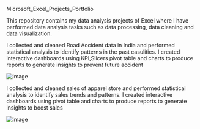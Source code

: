  Microsoft_Excel_Projects_Portfolio
 
This repository contains my data analysis projects of Excel where I have performed data analysis tasks such as data processing, data cleaning and data visualization.

I collected and cleaned Road Accident data in India and performed statistical analysis to identify patterns in the past casulities. I created interactive dashboards using KPI,Slicers pivot table and charts to produce reports to generate insights to prevent future accident

![image](https://github.com/user-attachments/assets/90c55c18-ea0b-4274-b342-454e2609a3f1)

I collected and cleaned sales of apparel store and performed statistical analysis to identify sales trends and patterns. I created interactive dashboards using pivot table and charts to produce reports to generate insights to boost sales

![image](https://github.com/user-attachments/assets/52bf540b-70da-427a-abcb-7636320774fe)
